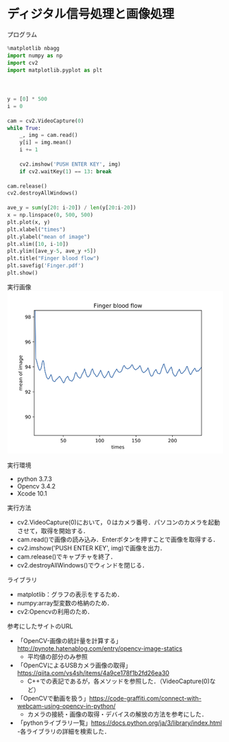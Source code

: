 # ディジタル信号処理と画像処理
  
プログラム  
```python
%matplotlib nbagg
import numpy as np
import cv2
import matplotlib.pyplot as plt



y = [0] * 500
i = 0

cam = cv2.VideoCapture(0)
while True:
    _, img = cam.read()
    y[i] = img.mean()
    i += 1

    cv2.imshow('PUSH ENTER KEY', img)
    if cv2.waitKey(1) == 13: break

cam.release()
cv2.destroyAllWindows()

ave_y = sum(y[20: i-20]) / len(y[20:i-20])
x = np.linspace(0, 500, 500)
plt.plot(x, y)
plt.xlabel("times")
plt.ylabel("mean of image")
plt.xlim([10, i-10])
plt.ylim([ave_y-5, ave_y +5])
plt.title("Finger blood flow")
plt.savefig('Finger.pdf')
plt.show()
```  

実行画像　　
![Finger](Finger.png)

実行環境
  - python 3.7.3
  - Opencv 3.4.2
  - Xcode 10.1
  
実行方法
  - cv2.VideoCapture(0)において，０はカメラ番号．パソコンのカメラを起動させて，取得を開始する．
  - cam.read()で画像の読み込み．Enterボタンを押すことで画像を取得する．
  - cv2.imshow('PUSH ENTER KEY', img)で画像を出力．
  - cam.release()でキャプチャを終了．
  - cv2.destroyAllWindows()でウィンドを閉じる．
  
ライブラリ
  - matplotlib：グラフの表示をするため．
  - numpy:array型変数の格納のため．
  - cv2:Opencvの利用のため．
  
参考にしたサイトのURL
  - 「OpenCV-画像の統計量を計算する」http://pynote.hatenablog.com/entry/opencv-image-statics
    - 平均値の部分のみ参照
  - 「OpenCVによるUSBカメラ画像の取得」https://qiita.com/vs4sh/items/4a9ce178f1b2fd26ea30
    - C++での表記であるが，各メソッドを参照した．（VideoCapture(0)など）
  - 「OpenCVで動画を扱う」https://code-graffiti.com/connect-with-webcam-using-opencv-in-python/
    - カメラの接続・画像の取得・デバイスの解放の方法を参考にした．
  - 「pythonライブラリ一覧」https://docs.python.org/ja/3/library/index.html
    -各ライブラリの詳細を検索した．
